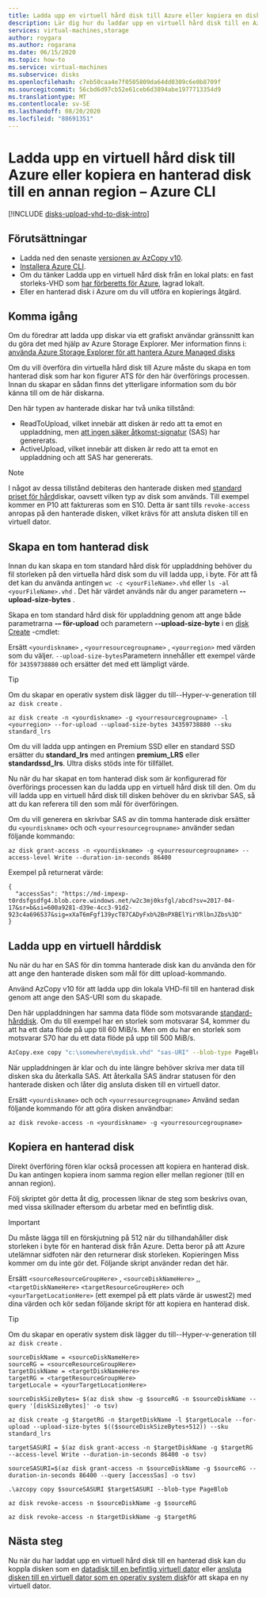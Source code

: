 ```yaml
---
title: Ladda upp en virtuell hård disk till Azure eller kopiera en disk i flera regioner – Azure CLI
description: Lär dig hur du laddar upp en virtuell hård disk till en Azure-hanterad disk och kopierar en hanterad disk mellan regioner med hjälp av Azure CLI via direkt uppladdning.
services: virtual-machines,storage
author: roygara
ms.author: rogarana
ms.date: 06/15/2020
ms.topic: how-to
ms.service: virtual-machines
ms.subservice: disks
ms.openlocfilehash: c7eb50caa4e7f0505809da64dd0309c6e0b8709f
ms.sourcegitcommit: 56cbd6d97cb52e61ceb6d3894abe1977713354d9
ms.translationtype: MT
ms.contentlocale: sv-SE
ms.lasthandoff: 08/20/2020
ms.locfileid: "88691351"
---
```

# <a name="upload-a-vhd-to-azure-or-copy-a-managed-disk-to-another-region---azure-cli"></a>Ladda upp en virtuell hård disk till Azure eller kopiera en hanterad disk till en annan region – Azure CLI

[!INCLUDE [disks-upload-vhd-to-disk-intro](../../../includes/disks-upload-vhd-to-disk-intro.md)]

## <a name="prerequisites"></a>Förutsättningar

- Ladda ned den senaste [versionen av AzCopy v10](../../storage/common/storage-use-azcopy-v10.md#download-and-install-azcopy).
- [Installera Azure CLI](/cli/azure/install-azure-cli).
- Om du tänker Ladda upp en virtuell hård disk från en lokal plats: en fast storleks-VHD som [har förberetts för Azure](../windows/prepare-for-upload-vhd-image.md), lagrad lokalt.
- Eller en hanterad disk i Azure om du vill utföra en kopierings åtgärd.

## <a name="getting-started"></a>Komma igång

Om du föredrar att ladda upp diskar via ett grafiskt användar gränssnitt kan du göra det med hjälp av Azure Storage Explorer. Mer information finns i: [använda Azure Storage Explorer för att hantera Azure Managed disks](../disks-use-storage-explorer-managed-disks.md)

Om du vill överföra din virtuella hård disk till Azure måste du skapa en tom hanterad disk som har kon figurer ATS för den här överförings processen. Innan du skapar en sådan finns det ytterligare information som du bör känna till om de här diskarna.

Den här typen av hanterade diskar har två unika tillstånd:

- ReadToUpload, vilket innebär att disken är redo att ta emot en uppladdning, men [att ingen säker åtkomst-signatur](../../storage/common/storage-sas-overview.md) (SAS) har genererats.
- ActiveUpload, vilket innebär att disken är redo att ta emot en uppladdning och att SAS har genererats.

> [!NOTE]
> I något av dessa tillstånd debiteras den hanterade disken med [standard priset för hård](https://azure.microsoft.com/pricing/details/managed-disks/)diskar, oavsett vilken typ av disk som används. Till exempel kommer en P10 att faktureras som en S10. Detta är sant tills `revoke-access` anropas på den hanterade disken, vilket krävs för att ansluta disken till en virtuell dator.

## <a name="create-an-empty-managed-disk"></a>Skapa en tom hanterad disk

Innan du kan skapa en tom standard hård disk för uppladdning behöver du fil storleken på den virtuella hård disk som du vill ladda upp, i byte. För att få det kan du använda antingen `wc -c <yourFileName>.vhd` eller `ls -al <yourFileName>.vhd` . Det här värdet används när du anger parametern **--upload-size-bytes** .

Skapa en tom standard hård disk för uppladdning genom att ange både parametrarna **-– för-upload** och parametern **--upload-size-byte** i en [disk Create](/cli/azure/disk#az-disk-create) -cmdlet:

Ersätt `<yourdiskname>` , `<yourresourcegroupname>` , `<yourregion>` med värden som du väljer. `--upload-size-bytes`Parametern innehåller ett exempel värde för `34359738880` och ersätter det med ett lämpligt värde.

> [!TIP]
> Om du skapar en operativ system disk lägger du till--Hyper-v-generation <yourGeneration> till `az disk create` .

```azurecli
az disk create -n <yourdiskname> -g <yourresourcegroupname> -l <yourregion> --for-upload --upload-size-bytes 34359738880 --sku standard_lrs
```

Om du vill ladda upp antingen en Premium SSD eller en standard SSD ersätter du **standard_lrs** med antingen **premium_LRS** eller **standardssd_lrs**. Ultra disks stöds inte för tillfället.

Nu när du har skapat en tom hanterad disk som är konfigurerad för överförings processen kan du ladda upp en virtuell hård disk till den. Om du vill ladda upp en virtuell hård disk till disken behöver du en skrivbar SAS, så att du kan referera till den som mål för överföringen.

Om du vill generera en skrivbar SAS av din tomma hanterade disk ersätter du `<yourdiskname>` och och `<yourresourcegroupname>` använder sedan följande kommando:

```azurecli
az disk grant-access -n <yourdiskname> -g <yourresourcegroupname> --access-level Write --duration-in-seconds 86400
```

Exempel på returnerat värde:

```output
{
  "accessSas": "https://md-impexp-t0rdsfgsdfg4.blob.core.windows.net/w2c3mj0ksfgl/abcd?sv=2017-04-17&sr=b&si=600a9281-d39e-4cc3-91d2-923c4a696537&sig=xXaT6mFgf139ycT87CADyFxb%2BnPXBElYirYRlbnJZbs%3D"
}
```

## <a name="upload-a-vhd"></a>Ladda upp en virtuell hårddisk

Nu när du har en SAS för din tomma hanterade disk kan du använda den för att ange den hanterade disken som mål för ditt upload-kommando.

Använd AzCopy v10 för att ladda upp din lokala VHD-fil till en hanterad disk genom att ange den SAS-URI som du skapade.

Den här uppladdningen har samma data flöde som motsvarande [standard-hårddisk](disks-types.md#standard-hdd). Om du till exempel har en storlek som motsvarar S4, kommer du att ha ett data flöde på upp till 60 MiB/s. Men om du har en storlek som motsvarar S70 har du ett data flöde på upp till 500 MiB/s.

```bash
AzCopy.exe copy "c:\somewhere\mydisk.vhd" "sas-URI" --blob-type PageBlob
```

När uppladdningen är klar och du inte längre behöver skriva mer data till disken ska du återkalla SAS. Att återkalla SAS ändrar statusen för den hanterade disken och låter dig ansluta disken till en virtuell dator.

Ersätt `<yourdiskname>` och och `<yourresourcegroupname>` Använd sedan följande kommando för att göra disken användbar:

```azurecli
az disk revoke-access -n <yourdiskname> -g <yourresourcegroupname>
```

## <a name="copy-a-managed-disk"></a>Kopiera en hanterad disk

Direkt överföring fören klar också processen att kopiera en hanterad disk. Du kan antingen kopiera inom samma region eller mellan regioner (till en annan region).

Följ skriptet gör detta åt dig, processen liknar de steg som beskrivs ovan, med vissa skillnader eftersom du arbetar med en befintlig disk.

> [!IMPORTANT]
> Du måste lägga till en förskjutning på 512 när du tillhandahåller disk storleken i byte för en hanterad disk från Azure. Detta beror på att Azure utelämnar sidfoten när den returnerar disk storleken. Kopieringen Miss kommer om du inte gör det. Följande skript använder redan det här.

Ersätt `<sourceResourceGroupHere>` , `<sourceDiskNameHere>` ,, `<targetDiskNameHere>` `<targetResourceGroupHere>` och `<yourTargetLocationHere>` (ett exempel på ett plats värde är uswest2) med dina värden och kör sedan följande skript för att kopiera en hanterad disk.

> [!TIP]
> Om du skapar en operativ system disk lägger du till--Hyper-v-generation <yourGeneration> till `az disk create` .

```azurecli
sourceDiskName = <sourceDiskNameHere>
sourceRG = <sourceResourceGroupHere>
targetDiskName = <targetDiskNameHere>
targetRG = <targetResourceGroupHere>
targetLocale = <yourTargetLocationHere>

sourceDiskSizeBytes= $(az disk show -g $sourceRG -n $sourceDiskName --query '[diskSizeBytes]' -o tsv)

az disk create -g $targetRG -n $targetDiskName -l $targetLocale --for-upload --upload-size-bytes $(($sourceDiskSizeBytes+512)) --sku standard_lrs

targetSASURI = $(az disk grant-access -n $targetDiskName -g $targetRG  --access-level Write --duration-in-seconds 86400 -o tsv)

sourceSASURI=$(az disk grant-access -n $sourceDiskName -g $sourceRG --duration-in-seconds 86400 --query [accessSas] -o tsv)

.\azcopy copy $sourceSASURI $targetSASURI --blob-type PageBlob

az disk revoke-access -n $sourceDiskName -g $sourceRG

az disk revoke-access -n $targetDiskName -g $targetRG
```

## <a name="next-steps"></a>Nästa steg

Nu när du har laddat upp en virtuell hård disk till en hanterad disk kan du koppla disken som en [datadisk till en befintlig virtuell dator](add-disk.md) eller [ansluta disken till en virtuell dator som en operativ system disk](upload-vhd.md#create-the-vm)för att skapa en ny virtuell dator. 

